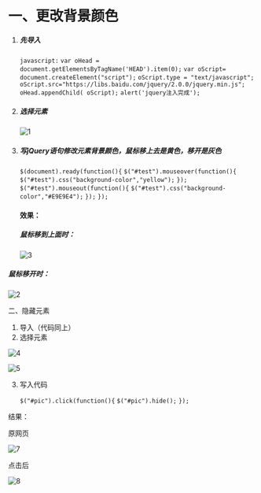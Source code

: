 # 一、更改背景颜色

1. ##### 先导入

   `javascript:` 
   `var oHead = document.getElementsByTagName('HEAD').item(0);` 
   `var oScript= document.createElement("script");` 
   `oScript.type = "text/javascript";` 
   `oScript.src="https://libs.baidu.com/jquery/2.0.0/jquery.min.js";`
   `oHead.appendChild( oScript);`
   `alert('jquery注入完成');`

2. ##### 选择元素

   ![1](C:\Users\oysd\Desktop\数据库2\Database-Principle2-master\第一周\1.png)

3. ##### 写jQuery语句修改元素背景颜色，鼠标移上去是黄色，移开是灰色

   `$(document).ready(function(){`
     `$("#test").mouseover(function(){`
       `$("#test").css("background-color","yellow");`
     `});`
     `$("#test").mouseout(function(){`
       `$("#test").css("background-color","#E9E9E4");`
     `});`
   `});`

   #### 效果：

   ##### 鼠标移到上面时：

   ![3](C:\Users\oysd\Desktop\数据库2\Database-Principle2-master\第一周\3.png)

#####       鼠标移开时：

![2](C:\Users\oysd\Desktop\数据库2\Database-Principle2-master\第一周\2.png)

二、隐藏元素

1. 导入（代码同上）
2. 选择元素

![4](C:\Users\oysd\Desktop\数据库2\Database-Principle2-master\第一周\4.png)

![5](C:\Users\oysd\Desktop\数据库2\Database-Principle2-master\第一周\5.png)

3. 写入代码

   `$("#pic").click(function(){`
     `$("#pic").hide();`
   `});`

结果：

原网页

![7](C:\Users\oysd\Desktop\数据库2\Database-Principle2-master\第一周\7.png)

点击后

![8](C:\Users\oysd\Desktop\数据库2\Database-Principle2-master\第一周\8.png)
